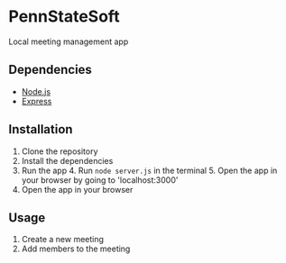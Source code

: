 # PennStateSoft
Local meeting management app

## Dependencies
- [Node.js](https://nodejs.org/en/)
- [Express](https://expressjs.com/)

## Installation
1. Clone the repository
2. Install the dependencies
3. Run the app
   4. Run `node server.js` in the terminal
   5. Open the app in your browser by going to 'localhost:3000'
4. Open the app in your browser

## Usage
1. Create a new meeting
2. Add members to the meeting


